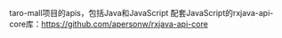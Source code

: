 taro-mall项目的apis，包括Java和JavaScript 
配套JavaScript的rxjava-api-core库：https://github.com/apersonw/rxjava-api-core
